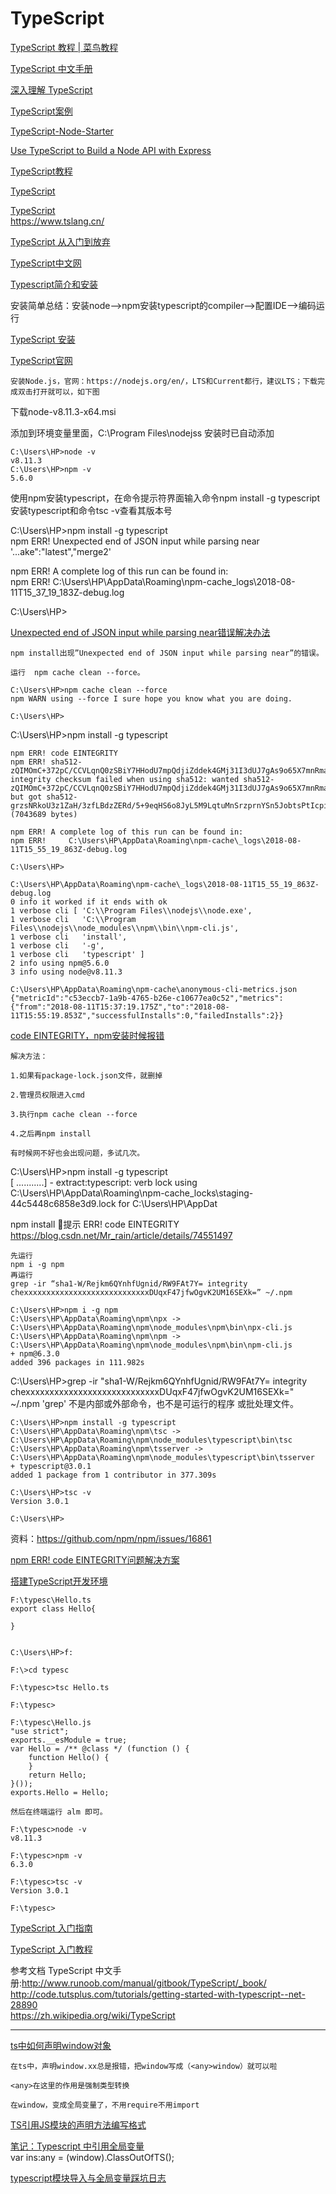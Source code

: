 # TypeScript  

[TypeScript 教程 | 菜鸟教程](http://www.runoob.com/typescript/ts-tutorial.html)  

[TypeScript 中文手册](https://typescript.bootcss.com/)  

[深入理解 TypeScript](https://jkchao.github.io/typescript-book-chinese/)  

[TypeScript案例](https://www.tslang.cn/samples/index.html)  

[TypeScript-Node-Starter](https://github.com/Microsoft/TypeScript-Node-Starter#typescript-node-starter)

[Use TypeScript to Build a Node API with Express](https://developer.okta.com/blog/2018/11/15/node-express-typescript)  

[TypeScript教程](https://www.w3cschool.cn/typescript/typescript-tutorial.html)  

[TypeScript](https://www.tslang.cn/docs/handbook/typescript-in-5-minutes.html)   

[TypeScript](https://github.com/Microsoft/TypeScript/wiki)  
https://www.tslang.cn/  

[TypeScript 从入门到放弃](https://www.jianshu.com/p/c5005fad4274)  

[TypeScript中文网](https://www.tslang.cn/)  

[Typescript简介和安装](https://blog.csdn.net/xcg132566/article/details/76098753)   

安装简单总结：安装node-->npm安装typescript的compiler-->配置IDE-->编码运行   

[TypeScript 安装](https://blog.csdn.net/adelais__/article/details/79181474)  

[TypeScript官网](http://www.typescriptlang.org/index.html)  
~~~
安装Node.js，官网：https://nodejs.org/en/，LTS和Current都行，建议LTS；下载完成双击打开就可以，如下图  
~~~

下载node-v8.11.3-x64.msi  

添加到环境变量里面，C:\Program Files\nodejss 安装时已自动添加  
~~~
C:\Users\HP>node -v  
v8.11.3  
C:\Users\HP>npm -v  
5.6.0  
~~~

使用npm安装typescript，在命令提示符界面输入命令npm install -g typescript安装typescript和命令tsc -v查看其版本号  

C:\Users\HP>npm install -g typescript  
npm ERR! Unexpected end of JSON input while parsing near '...ake":"latest","merge2'  

npm ERR! A complete log of this run can be found in:  
npm ERR!     C:\Users\HP\AppData\Roaming\npm-cache\_logs\2018-08-11T15_37_19_183Z-debug.log  

C:\Users\HP>  

[Unexpected end of JSON input while parsing near错误解决办法](https://blog.csdn.net/m0_37836194/article/details/79107785)  
~~~
npm install出现”Unexpected end of JSON input while parsing near”的错误。

运行  npm cache clean --force。

C:\Users\HP>npm cache clean --force
npm WARN using --force I sure hope you know what you are doing.

C:\Users\HP>
~~~

C:\Users\HP>npm install -g typescript   
~~~
npm ERR! code EINTEGRITY
npm ERR! sha512-zQIMOmC+372pC/CCVLqnQ0zSBiY7HHodU7mpQdjiZddek4GMj31I3dUJ7gAs9o65X7mnRma6OokOkc6f9jjfBg== integrity checksum failed when using sha512: wanted sha512-zQIMOmC+372pC/CCVLqnQ0zSBiY7HHodU7mpQdjiZddek4GMj31I3dUJ7gAs9o65X7mnRma6OokOkc6f9jjfBg== but got sha512-grzsNRkoU3z1ZaH/3zfLBdzZERd/5+9eqHS6o8JyL5M9LqtuMnSrzprnYSn5JobtsPtIcpit5JSklgQ6qNWypg==. (7043689 bytes)

npm ERR! A complete log of this run can be found in:
npm ERR!     C:\Users\HP\AppData\Roaming\npm-cache\_logs\2018-08-11T15_55_19_863Z-debug.log

C:\Users\HP>

C:\Users\HP\AppData\Roaming\npm-cache\_logs\2018-08-11T15_55_19_863Z-debug.log
0 info it worked if it ends with ok
1 verbose cli [ 'C:\\Program Files\\nodejs\\node.exe',
1 verbose cli   'C:\\Program Files\\nodejs\\node_modules\\npm\\bin\\npm-cli.js',
1 verbose cli   'install',
1 verbose cli   '-g',
1 verbose cli   'typescript' ]
2 info using npm@5.6.0
3 info using node@v8.11.3

C:\Users\HP\AppData\Roaming\npm-cache\anonymous-cli-metrics.json
{"metricId":"c53eccb7-1a9b-4765-b26e-c10677ea0c52","metrics":{"from":"2018-08-11T15:37:19.175Z","to":"2018-08-11T15:55:19.853Z","successfulInstalls":0,"failedInstalls":2}}
~~~

[code EINTEGRITY，npm安装时候报错](https://www.cnblogs.com/zhaixr/p/7307718.html)  
~~~
解决方法：

1.如果有package-lock.json文件，就删掉

2.管理员权限进入cmd

3.执行npm cache clean --force

4.之后再npm install

有时候网不好也会出现问题，多试几次。
~~~

C:\Users\HP>npm install -g typescript  
[       ...........] - extract:typescript: verb lock using C:\Users\HP\AppData\Roaming\npm-cache\_locks\staging-44c5448c6858e3d9.lock for C:\Users\HP\AppDat   

npm install 提示 ERR! code EINTEGRITY
https://blog.csdn.net/Mr_rain/article/details/74551497

~~~
先运行 
npm i -g npm
再运行 
grep -ir “sha1-W/Rejkm6QYnhfUgnid/RW9FAt7Y= integrity chexxxxxxxxxxxxxxxxxxxxxxxxxxxxDUqxF47jfwOgvK2UM16SEXk=” ~/.npm

C:\Users\HP>npm i -g npm
C:\Users\HP\AppData\Roaming\npm\npx -> C:\Users\HP\AppData\Roaming\npm\node_modules\npm\bin\npx-cli.js
C:\Users\HP\AppData\Roaming\npm\npm -> C:\Users\HP\AppData\Roaming\npm\node_modules\npm\bin\npm-cli.js
+ npm@6.3.0
added 396 packages in 111.982s
~~~


C:\Users\HP>grep -ir "sha1-W/Rejkm6QYnhfUgnid/RW9FAt7Y= integrity chexxxxxxxxxxxxxxxxxxxxxxxxxxxxDUqxF47jfwOgvK2UM16SEXk=" ~/.npm
'grep' 不是内部或外部命令，也不是可运行的程序
或批处理文件。
~~~
C:\Users\HP>npm install -g typescript
C:\Users\HP\AppData\Roaming\npm\tsc -> C:\Users\HP\AppData\Roaming\npm\node_modules\typescript\bin\tsc
C:\Users\HP\AppData\Roaming\npm\tsserver -> C:\Users\HP\AppData\Roaming\npm\node_modules\typescript\bin\tsserver
+ typescript@3.0.1
added 1 package from 1 contributor in 377.309s

C:\Users\HP>tsc -v
Version 3.0.1

C:\Users\HP>
~~~

资料：https://github.com/npm/npm/issues/16861

[npm ERR! code EINTEGRITY问题解决方案](https://blog.csdn.net/u011218378/article/details/78250103)  

[搭建TypeScript开发环境](https://blog.csdn.net/diligentkong/article/details/74781539)  

~~~
F:\typesc\Hello.ts
export class Hello{

} 


C:\Users\HP>f:

F:\>cd typesc

F:\typesc>tsc Hello.ts

F:\typesc>

F:\typesc\Hello.js
"use strict";
exports.__esModule = true;
var Hello = /** @class */ (function () {
    function Hello() {
    }
    return Hello;
}());
exports.Hello = Hello;

然后在终端运行 alm 即可。

F:\typesc>node -v
v8.11.3

F:\typesc>npm -v
6.3.0

F:\typesc>tsc -v
Version 3.0.1

F:\typesc>
~~~


[TypeScript 入门指南](https://www.oschina.net/question/12_72250)  

[TypeScript 入门教程](http://www.runoob.com/w3cnote/getting-started-with-typescript.html)  

参考文档
TypeScript 中文手册:http://www.runoob.com/manual/gitbook/TypeScript/_book/  
http://code.tutsplus.com/tutorials/getting-started-with-typescript--net-28890    
https://zh.wikipedia.org/wiki/TypeScript  

----------------------

[ts中如何声明window对象](https://www.jianshu.com/p/044791938881)  
~~~
在ts中，声明window.xx总是报错，把window写成（<any>window）就可以啦

<any>在这里的作用是强制类型转换

在window，变成全局变量了，不用require不用import
~~~

[TS引用JS模块的声明方法编写格式](https://www.jianshu.com/p/455d858b3d2a?utm_campaign)  

[笔记：Typescript 中引用全局变量](https://www.jianshu.com/p/de834f2fa309)  
var ins:any = (<any>window).ClassOutOfTS();

[typescript模块导入与全局变量踩坑日志](https://segmentfault.com/a/1190000016485619)  


